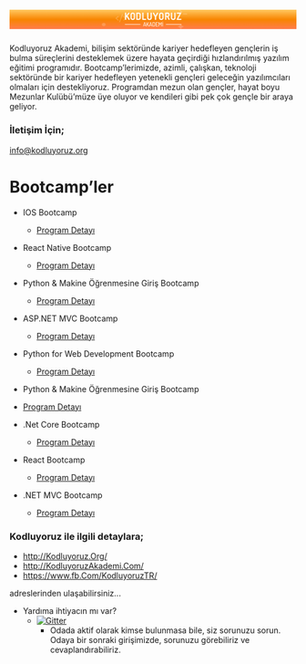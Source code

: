 # <img src="bg_akademi.png" alt="https://www.kodluyoruz.org/" class="logo"/> 

Kodluyoruz Akademi, bilişim sektöründe kariyer hedefleyen gençlerin iş bulma süreçlerini desteklemek üzere hayata geçirdiği hızlandırılmış yazılım eğitimi programıdır. Bootcamp’lerimizde, azimli, çalışkan, teknoloji sektöründe bir kariyer hedefleyen yetenekli gençleri geleceğin yazılımcıları olmaları için destekliyoruz. Programdan mezun olan gençler, hayat boyu Mezunlar Kulübü’müze üye oluyor ve kendileri gibi pek çok gençle bir araya geliyor.

### İletişim İçin;
info@kodluyoruz.org


# Bootcamp’ler


* IOS Bootcamp

  * [Program Detayı](https://kodluyoruz.github.io/Kodluyoruz-iOS-Bootcamp/)

* React Native Bootcamp

  * [Program Detayı](https://github.com/yasinugrl/react-native-egitimi)


* Python & Makine Öğrenmesine Giriş Bootcamp

  * [Program Detayı]( https://github.com/fuatbeser/python-programlamaya-giris)


* ASP.NET MVC Bootcamp

  * [Program Detayı]( https://github.com/HBurakKaradag/aspnet-mvc-course/blob/master/README.md)

* Python for Web Development Bootcamp

  * [Program Detayı]( https://github.com/hakanyalcinkaya/kodluyoruz-org-python-ve-django-egitimi )

*  Python & Makine Öğrenmesine Giriş Bootcamp

  * [Program Detayı](https://github.com/fuatbeser/python-programlamaya-giriss)


* .Net Core Bootcamp

  * [Program Detayı](https://github.com/asafgunay/dotnet-core-mvc-web-api-course/blob/master/README.md)


* React Bootcamp

   * [Program Detayı](https://github.com/ftihsen/react-redux-course)


* .NET MVC Bootcamp

  * [Program Detayı](https://github.com/MKanbaz/.NET-MVC)











### Kodluyoruz ile ilgili detaylara;

* http://Kodluyoruz.Org/
* http://KodluyoruzAkademi.Com/
* https://www.fb.Com/KodluyoruzTR/

adreslerinden ulaşabilirsiniz...


* Yardıma ihtiyacın mı var?
    * [![Gitter](https://badges.gitter.im/Join%20Chat.svg)](https://gitter.im/Kodluyoruz-ORG/Lobby?utm_source=badge&utm_medium=badge&utm_campaign=pr-badge)
        * Odada aktif olarak kimse bulunmasa bile, siz sorunuzu sorun. Odaya bir sonraki girişimizde, sorunuzu görebiliriz ve cevaplandırabiliriz.
        






